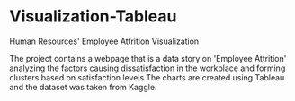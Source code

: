 # Visualization-Tableau
Human Resources' Employee Attrition Visualization

The project contains a webpage that is a data story on 'Employee Attrition' analyzing the factors causing dissatisfaction in the workplace and forming clusters based on satisfaction levels.The charts are created using Tableau and the dataset was taken from Kaggle.
